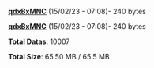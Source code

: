 [**qdxBxMNC**](/data/qdxBxMNC.txt) (15/02/23 - 07:08)- 240 bytes

[**qdxBxMNC**](/data/qdxBxMNC.txt) (15/02/23 - 07:08)- 240 bytes

**Total Datas**: 10007

**Total Size**: 65.50 MB / 65.5 MB